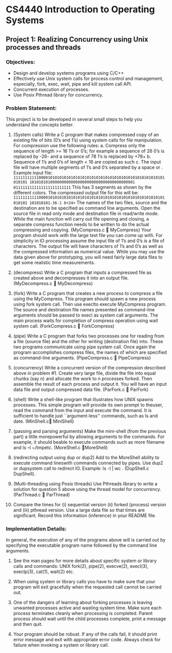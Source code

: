 # CS4440 Introduction to Operating Systems 

## Project 1: Realizing Concurrency using Unix processes and threads 

### Objectives: 

* Design and develop systems programs using C/C++  
* Effectively use Unix system calls for process control and management, especially, fork, exec, wait, pipe and kill system call API.  
* Concurrent execution of processes.
* Use Posix Pthread library for concurrency. 

### Problem Statement: 
This project is to be developed in several small steps to help you understand the concepts better.  

  1.  (System calls) Write a C program that makes compressed copy of an existing file of bits (0’s and 1’s) using system calls for file manipulation. For compression use the following rules: 
     a. Compress only the sequence of length >= 16 1’s or 0’s; for example a sequence of  26 0’s is replaced by -26- and a sequence of 78 1’s is replaced by +78+
     b. Sequence of 1’s and 0’s of length < 16 are copied as such 
     c. The input file will have multiple segments of 1’s and 0’s separated by a space or <return>. Example input file:
     ```
     111111111110000101010101010101010101010101010101010101010101010101 010101 1010101010000000000000000000000000000000000001
     0111111111111111111111111
     ```
     This has 3 segments as shown by the different colors. The compressed output file for this will be:
     ```
     111111111110000101010101010101010101010101010101010101010101010101 010101 101010101-36-1
     0+24+
     ```
     The names of the two files, source and the destination are to be specified as command line arguments. Open the source file in read only mode and destination file in read/write mode. While the main function will carry out file opening and closing, a separate compress function needs to be written to do the actual compressing and copying. {MyCompress.c  MyCompress} Your program should work with the large test file you can come up with. For simplicity in IO processing assume the input file of 1’s and 0’s is a file of characters. The output file will have characters of 1’s and 0’s as well as the compressed information as numerical value. While you may use the data given above for prototyping, you will need fairly large data files to get some realistic time measurements.  
     
  2.  (decompress) Write a C program that inputs a compressed file as created above and decompresses it into an output file. (MyDecompress.c  MyDecompress)
  
  3.  (fork) Write a C program that creates a new process to compress a file using the MyCompress. This program should spawn a new process using fork system call. Then use execlto execute MyCompress program. The source and destination file names presented as command-line arguments should be passed to execl  as system call arguments. The main process waits for completion of compress operation using wait system call. (ForkCompress.c  ForkCompress)
  
  4.  (pipe) Write a C program that forks two processes one for reading from a file (source file) and the other for writing (destination file) into. These two programs communicate using pipe system call. Once again the program accomplishes compress files, the names of which are specified as command-line arguments. (PipeCompress.c  PipeCompress)
  
  5.  (concurrency) Write a concurrent version of the compression described above in problem #1. Create very large file, divide the file into equal chunks (say n) and allocate the work to n processes forked. Then assemble the result of each process and output it. You will have an input data file and output compressed data file. (ParFork.c  ParFork)
  
  6.  (shell) Write a shell-like program that illustrates how UNIX spawns processes.  This simple program will provide its own prompt to theuser, read the command from the input and execute the command.  It is sufficient to handle just ``argument-less'' commands, such as ls and date. (MinShell.c MiniShell)
  
  7.  (passing and parsing arguments) Make the mini-shell (from the previous part) a little morepowerful by allowing arguments to the commands.  For example, it should beable to execute commands such as more filename and ls –l ~/tmpetc.  (MoreShell.c MoreShell)
  
  8.  (redirecting output using dup or dup2) Add to the MoreShell ability to execute command lineswith commands connected by pipes. Use dup2 or dupsystem call to redirect IO. Example: ls -l | wc . (DupShell.c DupShell).
  
  9.  (Multi-threading using Posix threads) Use Pthreads library to write a solution for question 5 above using the thread model for concurrency. (ParThread.c  ParThread)
  
  10. Compare the times for (i) sequential version (ii) forked (process) version and (iii) pthread version. Use a large data file so that times are significant. Record this information (inference) in your README file.

### Implementation Details: 
In general, the execution of any of the programs above will is carried out by specifying the executable program name followed by the command line arguments.   
  
  1.  See the man pages for more details about specific system or library calls and commands: UNIX fork(2), pipe(2), execve(2), execl(3), execlp(3), cat(1), wait(2) etc.  
  
  2.  When using system or library calls you have to make sure that your program will exit gracefully when the requested call cannot be carried out. 
  
  3.  One of the dangers of learning about forking processes is leaving unwanted processes active and wasting system time.  Make sure each process terminates cleanly when processing is completed.  Parent process should wait until the child processes complete, print a message and then quit. 
  
  4.  Your program should be robust. If any of the calls fail, it should print error message and exit with appropriate error code.  Always check for failure when invoking a system or library call.  
